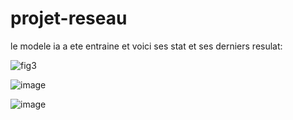 # projet-reseau


le modele ia a ete entraine et voici ses stat et ses derniers resulat: 

![fig3](https://github.com/user-attachments/assets/f550bc1f-380b-4adc-84a9-9e98f3847583)

![image](https://github.com/user-attachments/assets/b4f19356-80e3-4cce-8547-99c47cfd91dc)

![image](https://github.com/user-attachments/assets/14487813-f2b9-4030-b234-c62b9d9a1fc3)
